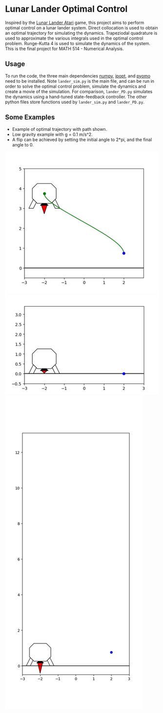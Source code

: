 # Lunar Lander Optimal Control
Inspired by the [Lunar Lander Atari](https://en.wikipedia.org/wiki/Lunar_Lander_(1979_video_game)) game, this project aims to perform optimal control on a lunar lander system. Direct collocation is used to obtain an optimal trajectory for simulating the dynamics. Trapeziodal quadrature is used to approximate the various integrals used in the optimal control problem. Runge-Kutta 4 is used to simulate the dynamics of the system. This is the final project for MATH 514 - Numerical Analysis.

## Usage
To run the code, the three main dependencies [numpy](https://numpy.org/), [ipopt](https://coin-or.github.io/Ipopt/), and [pyomo](http://www.pyomo.org/) need to be installed. Note `lander_sim.py` is the main file, and can be run in order to solve the optimal control problem, simulate the dynamics and create a movie of the simulation. For comparison, `lander_PD.py` simulates the dynamics using a hand-tuned state-feedback controller. The other python files store functions used by `lander_sim.py` and `lander_PD.py`.

## Some Examples
- Example of optimal trajectory with path shown.
- Low gravity example with g = 0.1 m/s^2.
- A flip can be achieved by setting the initial angle to 2\*pi, and the final angle to 0.

![](movies/gifs/show_traj.gif)
![](movies/gifs/low_grav.gif)
![](movies/gifs/flip.gif)
